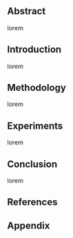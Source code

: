 ## Abstract
lorem

## Introduction
lorem 

## Methodology
lorem

## Experiments
lorem

## Conclusion
lorem

## References

## Appendix

